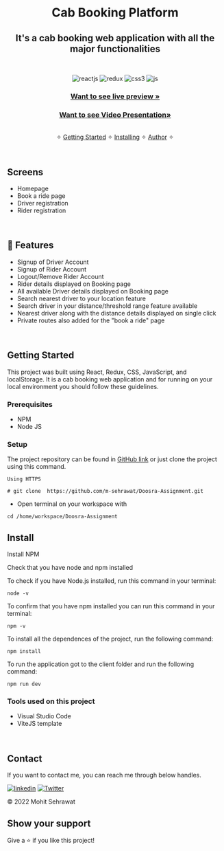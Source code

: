 <h1 align="center">Cab Booking Platform</h1> 

<h2 align="center">It's a cab booking web application with all the major functionalities</h2>

<br />
<p align="center">
    <img src="https://img.shields.io/badge/React-20232A?style=for-the-badge&logo=react&logoColor=61DAFB" alt="reactjs" />
    <img src="https://img.shields.io/badge/Redux-593D88?style=for-the-badge&logo=redux&logoColor=white" alt="redux" />
    <img src="https://img.shields.io/badge/CSS3-1572B6?style=for-the-badge&logo=css3&logoColor=white" alt="css3"/>   
    <img src="https://img.shields.io/badge/JavaScript-323330?style=for-the-badge&logo=javascript&logoColor=F7DF1E" alt="js" />
</p>

<h3 align="center"><a href="mohit-cab-booking.netlify.app/"><strong>Want to see live preview »</strong></a></h3>
<h3 align="center"><a href="https://drive.google.com/file/d/19r4gLmnXZ1ack4mbcALj9OaEZhxY3MSP/view?usp=sharing"><strong>Want to see Video Presentation»</strong></a></h3>

<p align="center"> 
    <br />&#10023;
    <a href="#Getting-Started">Getting Started</a> &#10023; <a href="#Install">Installing</a> &#10023;    
    <a href="#Contact">Author</a> &#10023;
  </p>
  

  
  <br />
  
  ## Screens
   - Homepage
   - Book a ride page
   - Driver registration 
   - Rider registration 



<br />


## 🚀 Features
- Signup of Driver Account
- Signup of Rider Account
- Logout/Remove Rider Account
- Rider details displayed on Booking page
- All available Driver details displayed on Booking page
- Search nearest driver to your location feature
- Search driver in your distance/threshold range feature available 
- Nearest driver along with the distance details displayed on single click
- Private routes also added for the "book a ride" page

<br />


## Getting Started

This project was built using React, Redux, CSS, JavaScript, and localStorage. It is a cab booking web application and for running on your local environment you should follow these guidelines.


### Prerequisites

- NPM 
- Node JS

### Setup


The project repository can be found in [GitHub link](https://github.com/m-sehrawat/Doosra-Assignment) or just clone the project using this command. 


```
Using HTTPS

# git clone  https://github.com/m-sehrawat/Doosra-Assignment.git
```

+ Open terminal on your workspace with

```
cd /home/workspace/Doosra-Assignment
```


## Install

Install NPM

Check that you have node and npm installed

To check if you have Node.js installed, run this command in your terminal:


```
node -v
```

To confirm that you have npm installed you can run this command in your terminal:


```
npm -v
```


To install all the dependences of the project, run the following command:


```
npm install
```


To run the application got to the client folder and run the following command:

```
npm run dev
```


### Tools used on this project

- Visual Studio Code
- ViteJS template

<br/>



## Contact

If you want to contact me, you can reach me through below handles.

[![linkedin](https://img.shields.io/badge/Mohit_Sehrawat-0077B5?style=for-the-badge&logo=linkedin&logoColor=white)](https://www.linkedin.com/in/m-sehrawat/)
[![Twitter](https://img.shields.io/badge/Mohit_Sehrawat-20232A?style=for-the-badge&logo=Github&logoColor=white)](https://github.com/m-sehrawat/)

© 2022 Mohit Sehrawat



## Show your support

Give a ⭐️ if you like this project!
